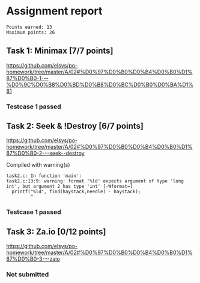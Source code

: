 # Assignment report
```
Points earned: 13
Maximum points: 26
```

## Task 1: Minimax [7/7 points]
https://github.com/elsys/po-homework/tree/master/A/02#%D0%97%D0%B0%D0%B4%D0%B0%D1%87%D0%B0-1---%D0%9C%D0%B8%D0%BD%D0%B8%D0%BC%D0%B0%D0%BA%D1%81

### Testcase 1 passed

## Task 2: Seek & !Destroy [6/7 points]
https://github.com/elsys/po-homework/tree/master/A/02#%D0%97%D0%B0%D0%B4%D0%B0%D1%87%D0%B0-2---seek--destroy

Compiled with warning(s)
```
task2.c: In function 'main':
task2.c:13:9: warning: format '%ld' expects argument of type 'long int', but argument 2 has type 'int' [-Wformat=]
  printf("%ld", find(haystack,needle) - haystack);
         ^

```
### Testcase 1 passed

## Task 3: Za.io [0/12 points]
https://github.com/elsys/po-homework/tree/master/A/02#%D0%97%D0%B0%D0%B4%D0%B0%D1%87%D0%B0-3---zaio

### Not submitted
